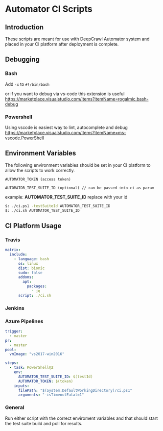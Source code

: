 # Automator CI Scripts

## Introduction

These scripts are meant for use with DeepCrawl Automator system and placed in your CI platform after deployment is complete.

## Debugging

### Bash

Add `-x` to `#!/bin/bash`

or if you want to debug via vs-code this extension is useful https://marketplace.visualstudio.com/items?itemName=rogalmic.bash-debug

### Powershell

Using vscode is easiest way to lint, autocomplete and debug
https://marketplace.visualstudio.com/items?itemName=ms-vscode.PowerShell

## Environment Variables

The following environment variables should be set in your CI platform to allow the scripts to work correctly.

```
AUTOMATOR_TOKEN (access token)

AUTOMATOR_TEST_SUITE_ID (optional) // can be passed into ci as param
```

example:
**AUTOMATOR_TEST_SUITE_ID** replace with your id

```bash
$: ./ci.ps1 -testSuiteId AUTOMATOR_TEST_SUITE_ID
$: ./ci.sh AUTOMATOR_TEST_SUITE_ID
```

## CI Platform Usage

### Travis

```yaml
matrix:
  include:
    - language: bash
      os: linux
      dist: bionic
      sudo: false
      addons:
        apt:
          packages:
            - jq
      script: ./ci.sh
```

### Jenkins

### Azure Pipelines

```yaml
trigger:
  - master
pr:
  - master
pool:
  vmImage: "vs2017-win2016"

steps:
  - task: PowerShell@2
    env:
      AUTOMATOR_TEST_SUITE_ID: $(testId)
      AUTOMATOR_TOKEN: $(token)
    inputs:
      filePath: "$(System.DefaultWorkingDirectory)/ci.ps1"
      arguments: "-isTimeoutFatal=1"
```

### General

Run either script with the correct enviroment variables and that should start the test suite build and poll for results.
